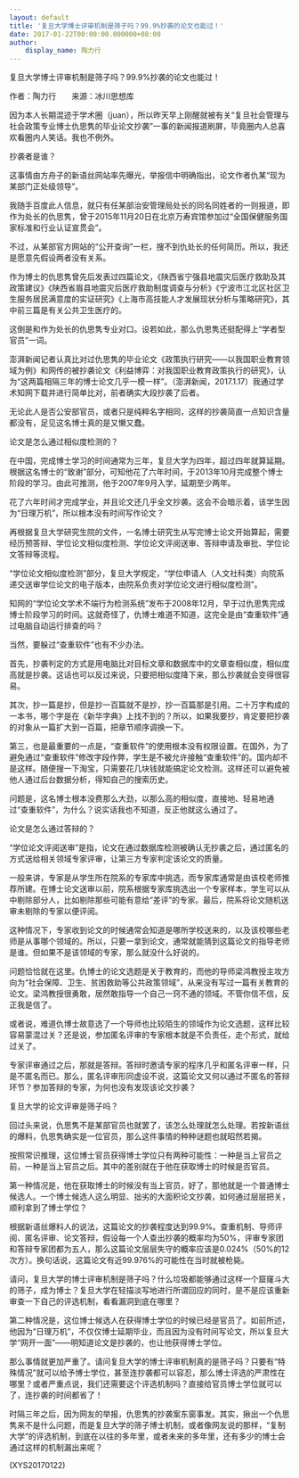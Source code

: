 ```yaml
---
layout: default
title: '复旦大学博士评审机制是筛子吗？99.9%抄袭的论文也能过！'
date: 2017-01-22T00:00:00.000000+08:00
author:
    display_name: 陶力行
---
```


复旦大学博士评审机制是筛子吗？99.9%抄袭的论文也能过！

作者：陶力行　　来源：冰川思想库

因为本人长期混迹于学术圈（juan），所以昨天早上刚醒就被有关“复旦社会管理与社会政策专业博士仇思隽的毕业论文抄袭”一事的新闻报道刷屏，毕竟圈内人总喜欢看圈内人笑话。我也不例外。

抄袭者是谁？

这事情由方舟子的新语丝网站率先曝光，举报信中明确指出，论文作者仇某“现为某部门正处级领导”。

我随手百度此人信息，就只有任某部治安管理局处长的同名同姓者的一则报道，即作为处长的仇思隽，曾于2015年11月20日在北京万寿宾馆参加过“全国保健服务国家标准和行业认证宣贯会”。

不过，从某部官方网站的“公开查询”一栏，搜不到仇处长的任何简历。所以，我还是愿意先假设两者没有关系。

作为博士的仇思隽曾先后发表过四篇论文，《陕西省宁强县地震灾后医疗救助及其政策建议》《陕西省眉县地震灾后医疗救助制度调查与分析》《宁波市江北区社区卫生服务居民满意度的实证研究》《上海市高技能人才发展现状分析与策略研究》，其中前三篇是有关公共卫生医疗的。

这倒是和作为处长的仇思隽专业对口。设若如此，那么仇思隽还挺配得上“学者型官员”一词。

澎湃新闻记者认真比对过仇思隽的毕业论文《政策执行研究——以我国职业教育领域为例》和网传的被抄袭论文《利益博弈：对我国职业教育政策执行的研究》，认为“这两篇相隔三年的博士论文几乎一模一样”。（澎湃新闻，2017.1.17）我通过学术知网下载并进行简单比对，前者确实大段抄袭了后者。

无论此人是否公安部官员，或者只是纯粹名字相同，这样的抄袭简直一点知识含量都没有，足见这名博士真的是又懒又蠢。

论文是怎么通过相似度检测的？

在中国，完成博士学习的时间通常为三年，复旦大学为四年，超过四年就算延期。根据这名博士的“致谢”部分，可知他花了六年时间，于2013年10月完成整个博士阶段的学习。由此可推测，他于2007年9月入学，延期至少两年。

花了六年时间才完成学业，并且论文还几乎全文抄袭。这会不会暗示着，该学生因为“日理万机”，所以根本没有时间写作论文？

再根据复旦大学研究生院的文件，一名博士研究生从写完博士论文开始算起，需要经历预答辩、学位论文相似度检测、学位论文评阅送审、答辩申请及审批、学位论文答辩等流程。

“学位论文相似度检测”部分，复旦大学规定，“学位申请人（人文社科类）向院系递交送审学位论文的电子版本，由院系负责对学位论文进行相似度检测”。

知网的“学位论文学术不端行为检测系统”发布于2008年12月，早于过仇思隽完成博士阶段学习的时间。这就奇怪了，仇博士难道不知道，这完全是由“查重软件”通过电脑自动运行排查的吗？

当然，要躲过“查重软件”也有不少办法。

首先，抄袭判定的方式是用电脑比对目标文章和数据库中的文章查相似度，相似度高就是抄袭。这话也可以反过来说，只要把相似度降下来，那么抄袭就会变得很容易。

其次，抄一篇是抄，但是抄一百篇就不是抄，抄一百篇那是引用。二十万字构成的一本书，哪个字是在《新华字典》上找不到的？所以，如果我要抄，肯定要把抄袭的对象从一篇扩大到一百篇，把章节顺序调换一下。

第三，也是最重要的一点是，“查重软件”的使用根本没有权限设置。在国外，为了避免通过“查重软件”修改字段作弊，学生是不被允许接触“查重软件”的。国内却不是这样。随便搜一下淘宝，只需要花几块钱就能搞定论文检测。这样还可以避免被他人通过后台数据分析，得知自己的搜索历史。

问题是，这名博士根本没费那么大劲，以那么高的相似度，直接地、轻易地通过“查重软件”，为什么？说实话我也不知道，反正他就这么通过了。

论文是怎么通过答辩的？

“学位论文评阅送审”是指，论文在通过数据库检测被确认无抄袭之后，通过匿名的方式送给相关领域专家评审，让第三方专家判定该论文的质量。

一般来讲，专家是从学生所在院系的专家库中挑选，而专家库通常是由该校老师推荐所建。在博士论文送审以前，院系根据专家库挑选出一个专家样本，学生可以从中剔除部分人，比如剔除那些可能有意给“差评”的专家。最后，院系将论文随机送审未剔除的专家以便评阅。

这种情况下，专家收到论文的时候通常会知道是哪所学校送来的，以及该校哪些老师是从事哪个领域的。所以，只要一拿到论文，通常就能猜到这篇论文的指导老师是谁。但如果不是该领域的专家，那么就没什么好说的。

问题恰恰就在这里。仇博士的论文选题是关于教育的，而他的导师梁鸿教授主攻方向为“社会保障、卫生、贫困救助等公共政策领域”，从来没有写过一篇有关教育的论文。梁鸿教授很勇敢，居然敢指导一个自己一窍不通的领域。不管你信不信，反正我是信了。

或者说，难道仇博士故意选了一个导师也比较陌生的领域作为论文选题，这样比较容易蒙混过关？还是说，参加匿名评审的专家根本就是不负责任，走个形式，就给过关了。

专家评审通过之后，那就是答辩。答辩时邀请专家的程序几乎和匿名评审一样，只是不匿名而已。那么，匿名评审形同虚设不说，这篇论文又何以通过不匿名的答辩环节？参加答辩的专家，为何也没有发现该论文抄袭？

复旦大学的论文评审是筛子吗？

回过头来说，仇思隽不是某部官员也就罢了，该怎么处理就怎么处理。若按新语丝的爆料，仇思隽确实是一位官员，那么这件事情的种种谜题也就昭然若揭。

按照常识推理，这位博士官员获得博士学位只有两种可能性：一种是当上官员之前，一种是当上官员之后。其中的差别就在于他在获取博士的时候是否官员。

第一种情况是，他在获取博士的时候没有当上官员，好了，那他就是一个普通博士候选人。一个博士候选人这么明显、拙劣的大面积论文抄袭，如何通过层层把关，顺利拿到了博士学位？

根据新语丝爆料人的说法，这篇论文的抄袭程度达到99.9%。查重机制、导师评阅、匿名评审、论文答辩，假设每一个人查出抄袭的概率均为50%，评审专家团和答辩专家团都为五人，那么这篇论文层层失守的概率应该是0.024%（50%的12次方）。换句话说，这篇论文有近99.976%的可能性在当时就被枪毙。

请问，复旦大学的博士评审机制是筛子吗？什么垃圾都能够通过这样一个窟窿斗大的筛子，成为博士？复旦大学在轻描淡写地进行所谓回应的同时，是不是应该重新审查一下自己的评选机制，看看漏洞到底在哪里？

第二种情况是，这位博士候选人在获得博士学位的时候已经是官员了。如前所述，他因为“日理万机”，不仅仅博士延期毕业，而且因为没有时间写论文，所以复旦大学“网开一面”——明知道论文是抄袭的，也让他获得博士学位。

那么事情就更加严重了。请问复旦大学的博士评审机制真的是筛子吗？只要有“特殊情况”就可以给予博士学位，甚至连抄袭都可以容忍，那么博士评选的严肃性在哪里？或者严重点说，我们还需要这个评选机制吗？直接给官员博士学位就可以了，连抄袭的时间都省了！

时隔三年之后，因为网友的举报，仇思隽的抄袭案东窗事发。其实，揪出一个仇思隽来不是什么问题，而是复旦大学的筛子博士机制，或者像网友说的那样，“复制大学”的评选机制，到底在以往的多年里，或者未来的多年里，还有多少的博士会通过这样的机制漏出来呢？

(XYS20170122)

